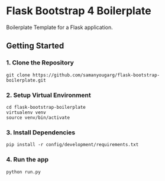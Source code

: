 # Flask Bootstrap 4 Boilerplate

Boilerplate Template for a Flask application.

## Getting Started

### 1. Clone the Repository
```
git clone https://github.com/samanyougarg/flask-bootstrap-boilerplate.git
```

### 2. Setup Virtual Environment
```
cd flask-bootstrap-boilerplate
virtualenv venv
source venv/bin/activate
```

### 3. Install Dependencies
```
pip install -r config/development/requirements.txt
```

### 4. Run the app
```
python run.py
```

